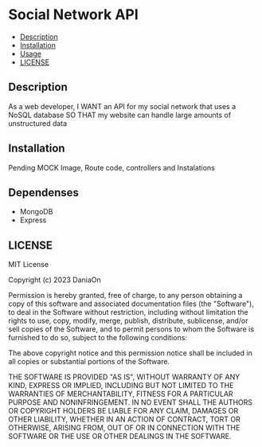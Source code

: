 # Social Network API

 - [Description](#description)
 - [Installation](#installation)
 - [Usage](#usage)
 - [LICENSE](#license)

## Description

As a web developer, I WANT an API for my social network that uses a NoSQL database SO THAT my website can handle large amounts of unstructured data
 
## Installation
Pending MOCK Image, Route code, controllers and Instalations 

## Dependenses 
 - MongoDB
 - Express

## LICENSE
MIT License

Copyright (c) 2023 DaniaOn

Permission is hereby granted, free of charge, to any person obtaining a copy
of this software and associated documentation files (the "Software"), to deal
in the Software without restriction, including without limitation the rights
to use, copy, modify, merge, publish, distribute, sublicense, and/or sell
copies of the Software, and to permit persons to whom the Software is
furnished to do so, subject to the following conditions:

The above copyright notice and this permission notice shall be included in all
copies or substantial portions of the Software.

THE SOFTWARE IS PROVIDED "AS IS", WITHOUT WARRANTY OF ANY KIND, EXPRESS OR
IMPLIED, INCLUDING BUT NOT LIMITED TO THE WARRANTIES OF MERCHANTABILITY,
FITNESS FOR A PARTICULAR PURPOSE AND NONINFRINGEMENT. IN NO EVENT SHALL THE
AUTHORS OR COPYRIGHT HOLDERS BE LIABLE FOR ANY CLAIM, DAMAGES OR OTHER
LIABILITY, WHETHER IN AN ACTION OF CONTRACT, TORT OR OTHERWISE, ARISING FROM,
OUT OF OR IN CONNECTION WITH THE SOFTWARE OR THE USE OR OTHER DEALINGS IN THE
SOFTWARE.
